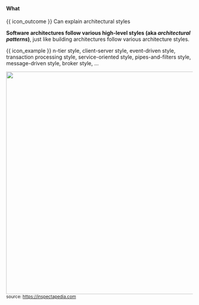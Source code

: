 <div id="title">

#### What

</div>

<span id="prereqs"><panel src="../../../introduction/what/unit-inElsewhere-asFlat.md" boilerplate header="%%{{ icon_prereq }} Design → Architecture → Introduction → What%%" /></span>

<span id="outcomes">{{ icon_outcome }} Can explain architectural styles</span>

<div id="body">

**Software architectures follow various high-level styles (aka _architectural patterns_)**, just like <trigger trigger="click" for="modal:archiStyles-buildingArchitectures">building architectures follow various architecture styles</trigger>.

<tip-box> 

{{ icon_example }} n-tier style, client-server style, event-driven style, transaction processing style, service-oriented style, pipes-and-filters style, message-driven style, broker style, ...

</tip-box>

<modal large title="Building Architecture Styles" id="modal:archiStyles-buildingArchitectures">

<img src="https://inspectapedia.com/exterior/ArchitectureStyles.jpg" width="600"/><br>
<sub>source: https://inspectapedia.com</sub>

</modal>

</div>

<div id="extras">
</div>